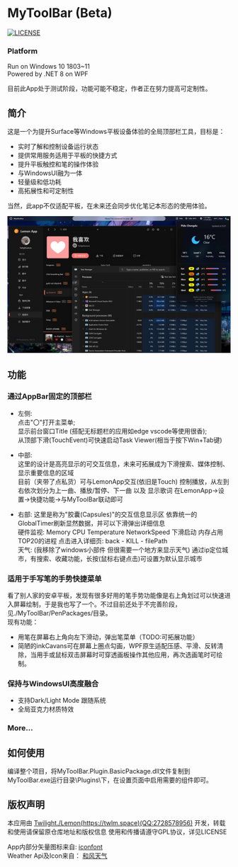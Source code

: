 # MyToolBar (Beta)
[![LICENSE](https://img.shields.io/badge/license-GPL%20v3.0-blue.svg?style=flat-square)](https://github.com/TwilightLemon/MyToolBar/blob/master/LICENSE)  
### Platform
Run on Windows 10 1803~11  
Powered by .NET 8 on WPF  

目前此App处于测试阶段，功能可能不稳定，作者正在努力提高可定制性。
## 简介
  这是一个为提升Surface等Windows平板设备体验的全局顶部栏工具，目标是：  
-  实时了解和控制设备运行状态
-  提供常用服务适用于平板的快捷方式
-  提升平板触控和笔的操作体验
-  与WindowsUI融为一体
-  轻量级和低功耗  
-  高拓展性和可定制性

当然，此app不仅适配平板，在未来还会同步优化笔记本形态的使用体验。
  
  ![Main](https://github.com/TwilightLemon/Data/blob/master/50c4d49f1bd71f44cd3bec9e4fdf5fd8.jpg?raw=true)
## 功能
### 通过AppBar固定的顶部栏
- 左侧:   
    点击"〇"打开主菜单;  
    显示前台窗口Title (搭配无标题栏的应用如edge vscode等使用很香);  
    从顶部下滑(TouchEvent)可快速启动Task Viewer(相当于按下Win+Tab键)  

- 中部:   
    这里的设计是高亮显示的可交互信息，未来可拓展成为下滑搜索、媒体控制、显示重要信息的区域  
    目前（夹带了点私货）可与LemonApp交互(依旧是Touch) 控制播放，从左到右依次划分为上一曲、播放/暂停、下一曲 以及 显示歌词  在LemonApp->设置->快捷功能->与MyToolBar联动即可

- 右部: 这里是称为"胶囊(Capsules)"的交互信息显示区 依靠统一的GlobalTimer刷新显然数据，并可以下滑弹出详细信息  
   硬件监视: Memory CPU Temperature NetworkSpeed 下滑启动 内存占用TOP20的进程 点击进入详细页: back - KILL - filePath  
   天气: (我移除了windows小部件 但很需要一个地方来显示天气) 通过ip定位城市，有搜索、收藏功能，长按(鼠标右键点击)可设置为默认显示城市

### 适用于手写笔的手势快捷菜单
看了别人家的安卓平板，发现有很多好用的笔手势功能像是右上角划过可以快速进入屏幕绘制，于是我也写了一个。不过目前还处于不完善阶段，见./MyToolBar/PenPackages/目录。  
现有功能：
- 用笔在屏幕右上角向左下滑动，弹出笔菜单（TODO:可拓展功能）  
- 简陋的inkCavans可在屏幕上圈点勾画，WPF原生适配压感、平滑、反转清除，当用手或鼠标双击屏幕时可穿透画板操作其他应用，再次选画笔时可绘制。

### 保持与WindowsUI高度融合
- 支持Dark/Light Mode 跟随系统
- 全局亚克力材质特效
### More...

## 如何使用
编译整个项目，将MyToolBar.Plugin.BasicPackage.dll文件复制到MyToolBar.exe运行目录\\Plugins\\下，在设置页面中启用需要的组件即可。

## 版权声明
本应用由 [Twilight./Lemon(https://twlm.space)(QQ:2728578956)](https://twlm.space) 开发，转载和使用请保留原仓库地址和版权信息
使用和传播请遵守GPL协议，详见LICENSE

App内部分矢量图标来自: [iconfont](https://www.iconfont.cn)  
Weather Api及Icon来自： [和风天气](https://www.qweather.com)

